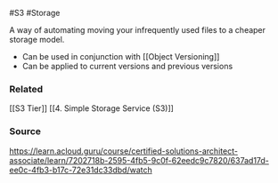 #S3 #Storage 

A way of automating moving your infrequently used files to a cheaper storage model.

* Can be used in conjunction with [[Object Versioning]]
* Can be applied to current versions and previous versions

### Related
[[S3 Tier]]
[[4. Simple Storage Service (S3)]]
### Source
https://learn.acloud.guru/course/certified-solutions-architect-associate/learn/7202718b-2595-4fb5-9c0f-62eedc9c7820/637ad17d-ee0c-4fb3-b17c-72e31dc33dbd/watch